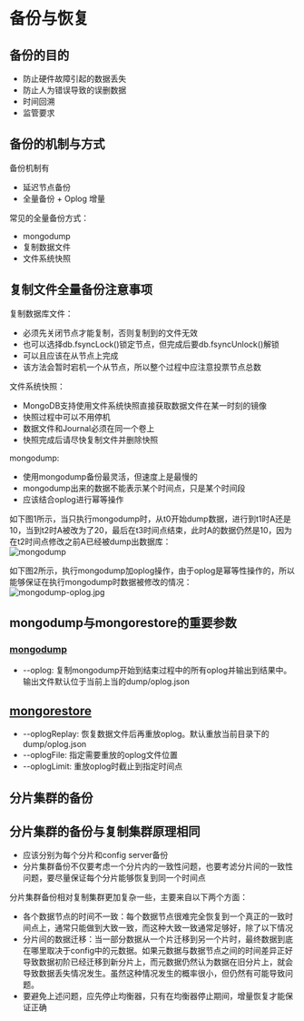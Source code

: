# 备份与恢复

## 备份的目的

* 防止硬件故障引起的数据丢失
* 防止人为错误导致的误删数据
* 时间回溯
* 监管要求

## 备份的机制与方式

备份机制有  

* 延迟节点备份
* 全量备份 + Oplog 增量

常见的全量备份方式：  

* mongodump
* 复制数据文件
* 文件系统快照

## 复制文件全量备份注意事项

复制数据库文件：  
* 必须先关闭节点才能复制，否则复制到的文件无效
* 也可以选择db.fsyncLock()锁定节点，但完成后要db.fsyncUnlock()解锁
* 可以且应该在从节点上完成
* 该方法会暂时宕机一个从节点，所以整个过程中应注意投票节点总数

文件系统快照：  
* MongoDB支持使用文件系统快照直接获取数据文件在某一时刻的镜像
* 快照过程中可以不用停机
* 数据文件和Journal必须在同一个卷上
* 快照完成后请尽快复制文件并删除快照

mongodump:  
* 使用mongodump备份最灵活，但速度上是最慢的
* mongodump出来的数据不能表示某个时间点，只是某个时间段
* 应该结合oplog进行幂等操作

如下图1所示，当只执行mongodump时，从t0开始dump数据，进行到t1时A还是10，当到t2时A被改为了20，最后在t3时间点结束，此时A的数据仍然是10，因为在t2时间点修改之前A已经被dump出数据库：  
![mongodump](/imgs/dbs/mongodump.jpg)

如下图2所示，执行mongodump加oplog操作，由于oplog是幂等性操作的，所以能够保证在执行mongodump时数据被修改的情况：  
![mongodump-oplog.jpg](/imgs/dbs/mongodump-oplog.jpg)

## mongodump与mongorestore的重要参数

### [mongodump](https://docs.mongodb.com/v4.0/reference/program/mongodump/#bin.mongodump)
* --oplog: 复制mongodump开始到结束过程中的所有oplog并输出到结果中。输出文件默认位于当前上当的dump/oplog.json

## [mongorestore](https://docs.mongodb.com/v4.0/reference/program/mongorestore/#bin.mongorestore)
* --oplogReplay: 恢复数据文件后再重放oplog。默认重放当前目录下的dump/oplog.json  
* --oplogFile: 指定需要重放的oplog文件位置
* --oplogLimit: 重放oplog时截止到指定时间点

## 分片集群的备份

## 分片集群的备份与复制集群原理相同

* 应该分别为每个分片和config server备份
* 分片集群备份不仅要考虑一个分片内的一致性问题，也要考滤分片间的一致性问题，要尽量保证每个分片能够恢复到同一个时间点

分片集群备份相对复制集群更加复杂一些，主要来自以下两个方面：  
* 各个数据节点的时间不一致：每个数据节点很难完全恢复到一个真正的一致时间点上，通常只能做到大致一致，而这种大致一致通常足够好，除了以下情况
* 分片间的数据迁移：当一部分数据从一个片迁移到另一个片时，最终数据到底在哪里取决于config中的元数据。如果元数据与数据节点之间的时间差异正好导致数据初阶已经迁移到新分片上，而元数据仍然认为数据在旧分片上，就会导致数据丢失情况发生。虽然这种情况发生的概率很小，但仍然有可能导致问题。
* 要避免上述问题，应先停止均衡器，只有在均衡器停止期间，增量恢复才能保证正确